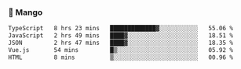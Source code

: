 ### 🥭 Mango

<!--START_SECTION:waka-->

```txt
TypeScript   8 hrs 23 mins   █████████████▓░░░░░░░░░░░   55.06 %
JavaScript   2 hrs 49 mins   ████▓░░░░░░░░░░░░░░░░░░░░   18.51 %
JSON         2 hrs 47 mins   ████▓░░░░░░░░░░░░░░░░░░░░   18.35 %
Vue.js       54 mins         █▒░░░░░░░░░░░░░░░░░░░░░░░   05.92 %
HTML         8 mins          ▒░░░░░░░░░░░░░░░░░░░░░░░░   00.96 %
```

<!--END_SECTION:waka-->
